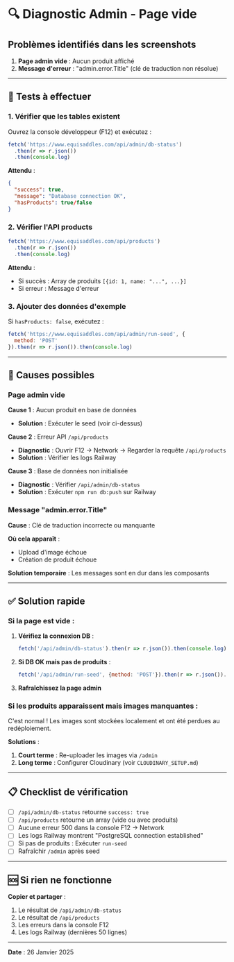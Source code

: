 # 🔍 Diagnostic Admin - Page vide

## Problèmes identifiés dans les screenshots

1. **Page admin vide** : Aucun produit affiché
2. **Message d'erreur** : "admin.error.Title" (clé de traduction non résolue)

---

## 🧪 Tests à effectuer

### 1. Vérifier que les tables existent

Ouvrez la console développeur (F12) et exécutez :

```javascript
fetch('https://www.equisaddles.com/api/admin/db-status')
  .then(r => r.json())
  .then(console.log)
```

**Attendu** :
```json
{
  "success": true,
  "message": "Database connection OK",
  "hasProducts": true/false
}
```

### 2. Vérifier l'API products

```javascript
fetch('https://www.equisaddles.com/api/products')
  .then(r => r.json())
  .then(console.log)
```

**Attendu** :
- Si succès : Array de produits `[{id: 1, name: "...", ...}]`
- Si erreur : Message d'erreur

### 3. Ajouter des données d'exemple

Si `hasProducts: false`, exécutez :

```javascript
fetch('https://www.equisaddles.com/api/admin/run-seed', {
  method: 'POST'
}).then(r => r.json()).then(console.log)
```

---

## 🐛 Causes possibles

### Page admin vide

**Cause 1** : Aucun produit en base de données
- **Solution** : Exécuter le seed (voir ci-dessus)

**Cause 2** : Erreur API `/api/products`
- **Diagnostic** : Ouvrir F12 → Network → Regarder la requête `/api/products`
- **Solution** : Vérifier les logs Railway

**Cause 3** : Base de données non initialisée
- **Diagnostic** : Vérifier `/api/admin/db-status`
- **Solution** : Exécuter `npm run db:push` sur Railway

### Message "admin.error.Title"

**Cause** : Clé de traduction incorrecte ou manquante

**Où cela apparaît** :
- Upload d'image échoue
- Création de produit échoue

**Solution temporaire** : Les messages sont en dur dans les composants

---

## ✅ Solution rapide

### Si la page est vide :

1. **Vérifiez la connexion DB** :
   ```javascript
   fetch('/api/admin/db-status').then(r => r.json()).then(console.log)
   ```

2. **Si DB OK mais pas de produits** :
   ```javascript
   fetch('/api/admin/run-seed', {method: 'POST'}).then(r => r.json()).then(console.log)
   ```

3. **Rafraîchissez la page admin**

### Si les produits apparaissent mais images manquantes :

C'est normal ! Les images sont stockées localement et ont été perdues au redéploiement.

**Solutions** :
1. **Court terme** : Re-uploader les images via `/admin`
2. **Long terme** : Configurer Cloudinary (voir `CLOUDINARY_SETUP.md`)

---

## 📋 Checklist de vérification

- [ ] `/api/admin/db-status` retourne `success: true`
- [ ] `/api/products` retourne un array (vide ou avec produits)
- [ ] Aucune erreur 500 dans la console F12 → Network
- [ ] Les logs Railway montrent "PostgreSQL connection established"
- [ ] Si pas de produits : Exécuter `run-seed`
- [ ] Rafraîchir `/admin` après seed

---

## 🆘 Si rien ne fonctionne

**Copier et partager** :
1. Le résultat de `/api/admin/db-status`
2. Le résultat de `/api/products`
3. Les erreurs dans la console F12
4. Les logs Railway (dernières 50 lignes)

---

**Date** : 26 Janvier 2025
